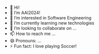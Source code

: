 - 👋 Hi!
- 👋 I’m AAl2024!
- 👀 I’m interested in Software Engineering
- 🌱 I’m currently learning new technologies
- 💞️ I’m looking to collaborate on ...
- 📫 How to reach me ...
- 😄 Pronouns: ...
- ⚡ Fun fact: I love playing Soccer!

<!---
AAl2024/AAl2024 is a ✨ special ✨ repository because its `README.md` (this file) appears on your GitHub profile.
You can click the Preview link to take a look at your changes.
--->
